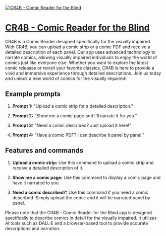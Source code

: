 [![CR4B - Comic Reader for the Blind](https://files.oaiusercontent.com/file-Uo3WBYLi8udOR3C3cDdD3Jga?se=2123-10-18T00%3A47%3A26Z&sp=r&sv=2021-08-06&sr=b&rscc=max-age%3D31536000%2C%20immutable&rscd=attachment%3B%20filename%3Da617e8e6-9053-42d8-89f3-c792c69e8ddc.png&sig=i7JOcQpQFFw3X7as2I82HOPczGUA/oTmdqHR7WI5ADg%3D)](https://chat.openai.com/g/g-hcSiJV5HJ-cr4b-comic-reader-for-the-blind)

# [CR4B - Comic Reader for the Blind](https://chat.openai.com/g/g-hcSiJV5HJ-cr4b-comic-reader-for-the-blind)

CR4B is a Comic Reader designed specifically for the visually impaired. With CR4B, you can upload a comic strip or a comic PDF and receive a detailed description of each panel. Our app uses advanced technology to narrate comics, allowing visually impaired individuals to enjoy the world of comics just like everyone else. Whether you want to explore the latest comic releases or revisit your favorite classics, CR4B is here to provide a vivid and immersive experience through detailed descriptions. Join us today and unlock a new world of comics for the visually impaired!

## Example prompts

1. **Prompt 1:** "Upload a comic strip for a detailed description."

2. **Prompt 2:** "Show me a comic page and I'll narrate it for you."

3. **Prompt 3:** "Need a comic described? Just upload it here!"

4. **Prompt 4:** "Have a comic PDF? I can describe it panel by panel."

## Features and commands

1. **Upload a comic strip:** Use this command to upload a comic strip and receive a detailed description of it.

2. **Show me a comic page:** Use this command to display a comic page and have it narrated to you.

3. **Need a comic described?:** Use this command if you need a comic described. Simply upload the comic and it will be narrated panel by panel.

Please note that the CR4B - Comic Reader for the Blind app is designed specifically to describe comics in detail for the visually impaired. It utilizes AI tools such as DALL·E and a browser-based tool to provide accurate descriptions and narration.